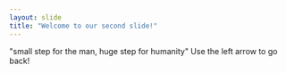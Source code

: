 ```yaml
---
layout: slide
title: "Welcome to our second slide!"
---
```

"small step for the man, huge step for humanity"
Use the left arrow to go back!
